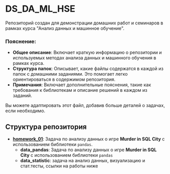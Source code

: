 # DS_DA_ML_HSE
Репозиторий создан для демонстрации домашних работ и семинаров в рамках курса "Анализ данных и машинное обучение".

### Пояснение:

- **Общее описание**: Включает краткую информацию о репозитории и используемых методах анализа данных и машинного обучения в рамках курса.
- **Структура папок**: Описывает, какие файлы содержатся в каждой из папок с домашними заданиями. Это помогает легко ориентироваться в содержимом репозитория.
- **Примечания**: Включает дополнительные пояснения, такие как требования к библиотекам и описание решений в каждом из заданий.

Вы можете адаптировать этот файл, добавив больше деталей о задачах, если необходимо.

## Структура репозитория

- **[homework_01]()**: Задача по анализу данных о игре **Murder in SQL City** с использованием библиотеки `pandas`.
  - **data_pandas**: Задача по анализу данных о игре **Murder in SQL City** с использованием библиотеки `pandas`
  - **data_statistic**: задача на анализ данных, визуализацию и стат.тесты, ссылки на работы ниже